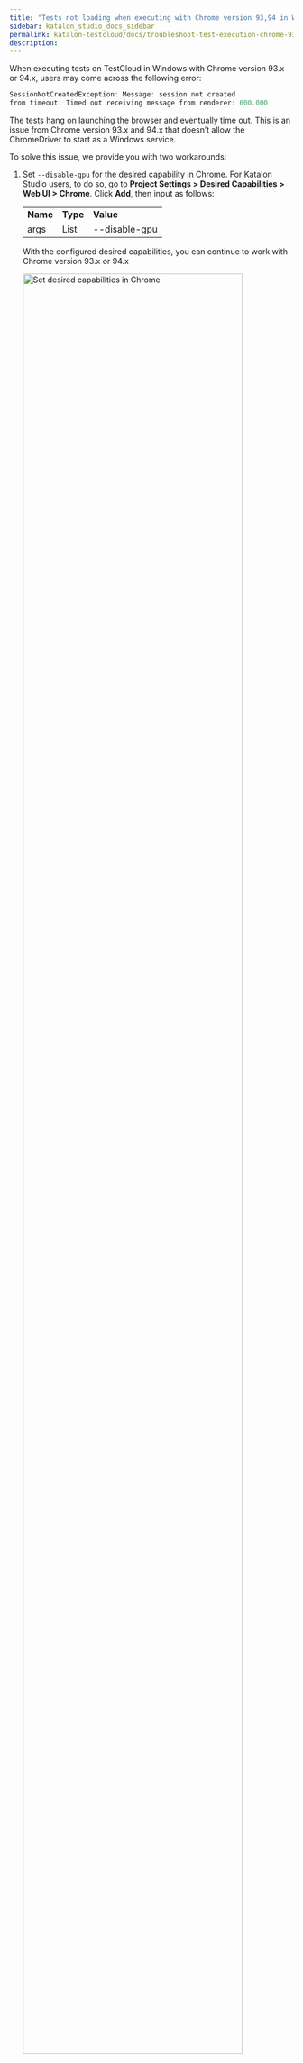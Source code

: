 ```yaml
---
title: "Tests not loading when executing with Chrome version 93,94 in Windows"
sidebar: katalon_studio_docs_sidebar
permalink: katalon-testcloud/docs/troubleshoot-test-execution-chrome-93-94.html
description: 
---
```


When executing tests on TestCloud in Windows with Chrome version 93.x or 94.x, users may come across the following error:

``` groovy
SessionNotCreatedException: Message: session not created
from timeout: Timed out receiving message from renderer: 600.000
```

The tests hang on launching the browser and eventually time out. This is an issue from Chrome version 93.x and 94.x that doesn’t allow the ChromeDriver to start as a Windows service.

To solve this issue, we provide you with two workarounds:

1. Set `--disable-gpu` for the desired capability in Chrome. For Katalon Studio users, to do so, go to **Project Settings > Desired Capabilities > Web UI > Chrome**. Click **Add**, then input as follows:

    <table width="587">
    <tbody>
    <tr>
    <td><strong>Name</strong></td>
    <td><strong>Type</strong></td>
    <td><strong>Value</strong></td>
    </tr>
    <tr>
    <td>args</td>
    <td>List</td>
    <td>--disable-gpu</td>
    </tr>
    </tbody>
    </table>

    With the configured desired capabilities, you can continue to work with Chrome version 93.x or 94.x

    <img src="https://github.com/katalon-studio/docs-images/raw/master/katalon-testcloud/troubleshoot/TC-DS-2.jpg" width="90%" alt="Set desired capabilities in Chrome">

2. Downgrade to Chrome version 92.x